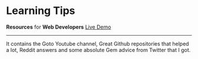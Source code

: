 # Learning Tips

**Resources** for **Web Developers** 
[Live Demo](https://vashisht23.github.io/Learning-Tips/)
***
It contains the Goto Youtube channel, Great Github repositories that helped a lot, Reddit answers and some absolute Gem advice from Twitter that I got.
